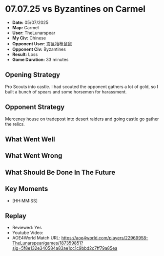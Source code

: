# 07.07.25 vs Byzantines on Carmel

- **Date:** 05/07/2025
- **Map:** Carmel
- **User**: TheLunarspear
- **My Civ:** Chinese
- **Opponent User**: 震旦抬枪鼠鼠
- **Opponent Civ:** Byzantines
- **Result:** Loss
- **Game Duration:** 33 minutes

## Opening Strategy
Pro Scouts into castle. I had scouted the opponent gathers a lot of gold, so I built a bunch of spears and some horsemen for harassment.

## Opponent Strategy
Merceney house on tradepost into desert raiders and going castle go gather the relics.

## What Went Well


## What Went Wrong


## What Should Be Done In The Future


## Key Moments
- [HH:MM:SS] 

## Replay
- Reviewed: Yes
- Youtube Video:
- AOE4World Match URL: https://aoe4world.com/players/22969958-TheLunarspear/games/187359851?sig=5f8e132e340584a83ae1cc1c9bbd2c7ff79a85ea